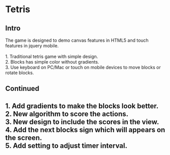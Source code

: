 Tetris
======
<h2>Intro</h2>
The game is designed to demo canvas features in HTML5 and touch features in jquery mobile.
<br/><br/>
1. Traditional tetris game with simple design.<br/>
2. Blocks has simple color without gradients.<br/>
3. Use keyboard on PC/Mac or touch on mobile devices to move blocks or rotate blocks.<br/>
<h2>Continued<h2/>
1. Add gradients to make the blocks look better.<br/>
2. New algorithm to score the actions.<br/>
3. New design to include the scores in the view.<br/>
4. Add the next blocks sign which will appears on the screen.<br/>
5. Add setting to adjust timer interval.<br/>


